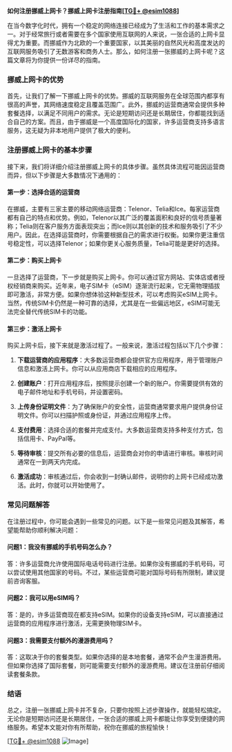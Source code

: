 **如何注册挪威上网卡？挪威上网卡注册指南[[TG💪+ @esim1088](https://t.me/s/esim1088)]**

在当今数字化时代，拥有一个稳定的网络连接已经成为了生活和工作的基本需求之一。对于经常旅行或者需要在多个国家使用互联网的人来说，一张合适的上网卡显得尤为重要。而挪威作为北欧的一个重要国家，以其美丽的自然风光和高度发达的互联网服务吸引了无数游客和商务人士。那么，如何注册一张挪威的上网卡呢？这篇文章将为你提供一份详尽的指南。

### 挪威上网卡的优势

首先，让我们了解一下挪威上网卡的优势。挪威的互联网服务在全球范围内都享有很高的声誉，其网络速度稳定且覆盖范围广。此外，挪威的运营商通常会提供多种套餐选择，以满足不同用户的需求。无论是短期访问还是长期居住，你都能找到适合自己的方案。而且，由于挪威是一个高度国际化的国家，许多运营商支持多语言服务，这无疑为非本地用户提供了极大的便利。

### 注册挪威上网卡的基本步骤

接下来，我们将详细介绍注册挪威上网卡的具体步骤。虽然具体流程可能因运营商而异，但以下步骤是大多数情况下通用的：

#### 第一步：选择合适的运营商

在挪威，主要有三家主要的移动网络运营商：Telenor、Telia和Ice。每家运营商都有自己的特点和优势。例如，Telenor以其广泛的覆盖面积和良好的信号质量著称；Telia则在客户服务方面表现突出；而Ice则以其创新的技术和服务吸引了不少用户。因此，在选择运营商时，你需要根据自己的需求进行权衡。如果你更注重信号稳定性，可以选择Telenor；如果你更关心服务质量，Telia可能是更好的选择。

#### 第二步：购买上网卡

一旦选择了运营商，下一步就是购买上网卡。你可以通过官方网站、实体店或者授权经销商来购买。近年来，电子SIM卡（eSIM）逐渐流行起来，它无需物理插拔即可激活，非常方便。如果你想体验这种新型技术，可以考虑购买eSIM上网卡。当然，传统SIM卡仍然是一种可靠的选择，尤其是在一些偏远地区，eSIM可能无法完全替代传统SIM卡的功能。

#### 第三步：激活上网卡

购买上网卡后，接下来就是激活过程了。一般来说，激活过程包括以下几个步骤：

1. **下载运营商的应用程序**：大多数运营商都会提供官方应用程序，用于管理账户信息和激活上网卡。你可以从应用商店下载相应的应用程序。
   
2. **创建账户**：打开应用程序后，按照提示创建一个新的账户。你需要提供有效的电子邮件地址和手机号码，并设置密码。

3. **上传身份证明文件**：为了确保账户的安全性，运营商通常要求用户提供身份证明文件。你可以扫描护照或身份证，并通过应用程序上传。

4. **支付费用**：选择合适的套餐并完成支付。大多数运营商支持多种支付方式，包括信用卡、PayPal等。

5. **等待审核**：提交所有必要的信息后，运营商会对你的申请进行审核。审核时间通常在一到两天内完成。

6. **激活成功**：审核通过后，你会收到一封确认邮件，说明你的上网卡已经成功激活。此时，你就可以开始使用了。

### 常见问题解答

在注册过程中，你可能会遇到一些常见的问题。以下是一些常见问题及其解答，希望能帮助你顺利解决问题：

#### 问题1：我没有挪威的手机号码怎么办？

答：许多运营商允许使用国际电话号码进行注册。如果你没有挪威的手机号码，可以尝试使用其他国家的号码。不过，某些运营商可能对国际号码有所限制，建议提前咨询客服。

#### 问题2：我可以用eSIM吗？

答：是的，许多运营商现在都支持eSIM。如果你的设备支持eSIM，可以直接通过运营商的应用程序进行激活，无需更换物理SIM卡。

#### 问题3：我需要支付额外的漫游费用吗？

答：这取决于你的套餐类型。如果你选择的是本地套餐，通常不会产生漫游费用。但如果你选择了国际套餐，则可能需要支付额外的漫游费用。建议在注册前仔细阅读套餐条款。

### 结语

总之，注册一张挪威上网卡并不复杂，只要你按照上述步骤操作，就能轻松搞定。无论你是短期访问还是长期居住，一张合适的挪威上网卡都能让你享受到便捷的网络服务。希望本文能对你有所帮助，祝你在挪威的旅程愉快！

[[TG💪+ @esim1088](https://t.me/s/esim1088) ![Image](https://i.postimg.cc/4NQfJmqS/Snipaste-2025-05-13-00-14-12.png)]